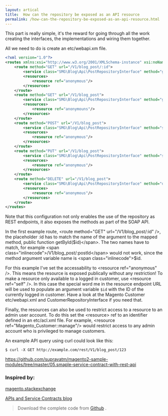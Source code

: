```yaml
---
layout: artical
title:  How can the repository be exposed as an API resource
permalink: /how-can-the-repository-be-exposed-as-an-api-resource.html
---
```



This part is really simple, it's the reward for going through all the work creating the interfaces, the implementations and wiring them together.

All we need to do is create an <span class="inlinecode">etc/webapi.xm</span> file.

```xml
<?xml version="1.0"?>
<routes xmlns:xsi="http://www.w3.org/2001/XMLSchema-instance" xsi:noNamespaceSchemaLocation="urn:magento:module:Magento_Webapi:etc/webapi.xsd">
    <route method="GET" url="/V1/blog_post/:id">
        <service class="SMG\Blog\Api\PostRepositoryInterface" method="getById"/>
        <resources>
            <resource ref="anonymous"/>
        </resources>
    </route>
    <route method="GET" url="/V1/blog_post">
        <service class="SMG\Blog\Api\PostRepositoryInterface" method="getList"/>
        <resources>
            <resource ref="anonymouns"/>
        </resources>
    </route>
    <route method="POST" url="/V1/blog_post">
        <service class="SMG\Blog\Api\PostRepositoryInterface" method="save"/>
        <resources>
            <resource ref="anonymous"/>
        </resources>
    </route>
    <route method="PUT" url="/V1/blog_post">
        <service class="SMG\Blog\Api\PostRepositoryInterface" method="save"/>
        <resources>
            <resource ref="anonymous"/>
        </resources>
    </route>
    <route method="DELETE" url="/V1/blog_post">
        <service class="SMG\Blog\Api\PostRepositoryInterface" method="delete"/>
        <resources>
            <resource ref="anonymous"/>
        </resources>
    </route>
</routes>
```

Note that this configuration not only enables the use of the repository as REST endpoints, it also exposes the methods as part of the SOAP API.

In the first example route, <span class="inlinecode">&lt;route method="GET" url="/V1/blog_post/:id" &#47;&gt;</span>, the placeholder <span class="inlinecode">:id</span> has to match the name of the argument to the mapped method, public function <span class="inlinecode">getById($id)</span>.
The two names have to match, for example <span class="inlinecode">/V1/blog_post/:postId</span> would not work, since the method argument variable name is <span class="inlinecode">$id</span>.

For this example I've set the accessability to <span class="inlinecode">&lt;resource ref="anonymous" &#47;&gt;</span>. This means the resource is exposed publically without any restriction!
To make a resource only available to a logged in customer, use <span class="inlinecode">&lt;resource ref="self" &#47;&gt;</span>. In this case the special word me in the resource endpoint URL will be used to populate an argument variable ```$id``` with the ID of the currently logged in customer.
Have a look at the Magento Customer  <span class="inlinecode">etc/webapi.xml</span> and <span class="inlinecode">CustomerRepositoryInterface</span> if you need that.

Finally, the <span class="inlinecode">resources</span> can also be used to restrict access to a resource to an admin user account. To do this set the <span class="inlinecode">&lt;resource&gt;</span> ref to an identifier defined in an <span class="inlinecode">etc/acl.xml</span> file.
For example, <span class="inlinecode">&lt;resource ref="Magento_Customer::manage"&#47;&gt;</span> would restrict access to any admin account who is privileged to manage customers.

An example API query using curl could look like this:

    $ curl -X GET http://example.com/rest/V1/blog_post/123

https://github.com/supravatm/magento2-sample-modules/tree/master/05.smaple-service-contract-with-rest-api
### Inspired by:
[magento.stackexchange](https://magento.stackexchange.com/questions/115269/how-to-implement-service-contract-for-a-custom-module-in-magento-2")

[APIs and Service Contracts blog](https://meetmagentoacademy.github.io/magento2-training-resources/backend/modules/service_contracts.html")


> Download the complete code from [Github](https://github.com/supravatm/magento2-sample-modules/tree/master/05.smaple-service-contract-with-rest-api) .
